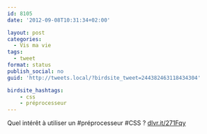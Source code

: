 ```yaml
---
id: 8105
date: '2012-09-08T10:31:34+02:00'

layout: post
categories:
  - Vis ma vie
tags:
  - tweet
format: status
publish_social: no
guid: 'http://tweets.local/?birdsite_tweet=244382463118434304'

birdsite_hashtags:
    - css
    - préprocesseur
---
```


Quel intérêt à utiliser un #préprocesseur #CSS ? [dlvr.it/271Fqy](http://dlvr.it/271Fqy)